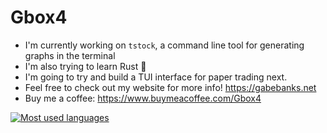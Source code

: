 # Gbox4

- I'm currently working on `tstock`, a command line tool for generating graphs in the terminal
- I'm also trying to learn Rust 🦀
- I'm going to try and build a TUI interface for paper trading next.
- Feel free to check out my website for more info! https://gabebanks.net
- Buy me a coffee: https://www.buymeacoffee.com/Gbox4

[![Most used languages](https://github-readme-stats.vercel.app/api/top-langs/?username=Gbox4&theme=gotham)](https://github.com/Gbox4)
